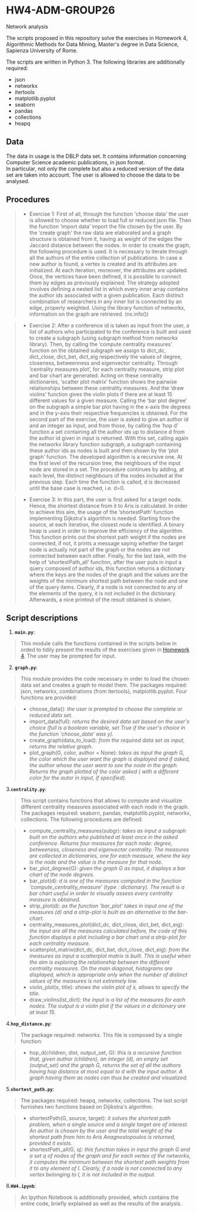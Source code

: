 # HW4-ADM-GROUP26
Network analysis

The scripts proposed in this repository solve the exercises in Homework 4, Algorithmic Methods for Data Mining, Master's degree in Data Science, Sapienza University of Rome. 

The scripts are written in Python 3. The following libraries are additionally required: 
* json
* networkx
* itertools 
* matplotlib.pyplot
* seaborn 
* pandas
* collections
* heapq 

## Data

The data in usage is the DBLP data set. It contains information concerning Computer Science academic publications, in json format.  
In particular, not only the complete but also a reduced version of the data set are taken into account. 
The user is allowed to choose the data to be analysed. 


## Procedures 
> * Exercise 1:
First of all, through the function 'choose data' the user is allowed to choose whether to load full or reduced json file. 
Then the function ‘import data’ import the file chosen by the user.
By the ‘create graph’ the raw data are elaborated and a graph structure is obtained from it, having as weight of the edges the Jaccard distance between the nodes. In order to create the graph, the following procedure is used. It is necessary to iterate through all the authors of the entire collection of publications. In case a new author is found, a vertex is created and its attributes are initialized. At each iteration, moreover, the attributes are updated. Once, the vertices have been defined, it is possible to connect them by edges as previously explained. The strategy adopted involves defining a nested list in which every inner array contains the author ids associated with a given publication. Each distinct combination of researchers in any inner list is connected by an edge, properly weighted.
Using the library function of networkx, information on the graph are retrieved. (nx.info())

> * Exercise 2:
After a conference id is taken as input from the user, a list of authors who participated to the conference is built and used to create a subgraph (using subgraph method from networkx library).
Then, by calling the ‘compute centrality measures’ function on the obtained subgraph we assign to dict_dc, dict_close, dict_bet, dict_eig respectively the values of degree, closeness, betweenness and eigenvector centrality. Through ’centrality measures plot’, for each centrality measure, strip plot and bar chart are generated. Acting  on these centrality dictionaries, ‘scatter plot matrix’ function shows the pairwise relationships between these centrality measures. And the ‘draw violins’ function gives the violin plots if there are at least 15 different values for a given measure.
Calling the ‘bar plot degree’ on the subgraph a simple bar plot having in the x-axis the degrees and in the y-axis their respective frequencies is obtained.
For the  second part of the exercise, the user is asked to give an author id and an integer as input, and from those, by calling the ‘hop d’ function a set containing all the author ids up to distance d from the author id given in input is returned. With this set, calling again the networkx library function subgraph, a subgraph containing these author ids as nodes is built and then shown by the ‘plot graph’ function. The developed algorithm is a recursive one. At the first level of the recursion tree, the neighbours of the input node are stored in a set. The procedure continues by adding, at each level, the distinct neighbours of the nodes included at the previous step. Each time the function is called, d is decreased until the base case is reached, i.e. d=0.

> * Exercise 3:
In this part, the user is first asked for a target node. Hence, the shortest distance from it to Aris is calculated. In order to achieve this aim, the usage of the ‘shortestPath’ function implementing Dijkstra's algorithm is needed. Starting from the source, at each iteration, the closest node is identified. A binary heap is used in order to improve the efficiency of the algorithm. 
This function prints out the shortest path weight if the nodes are connected, if not, it prints a message saying whether the target node is actually not part of the graph or the nodes are not connected between each other. 
Finally, for the last task, with the help of ‘shortestPath_all’ function, after the user puts in input a query composed of author ids, this function returns a dictionary where the keys are the nodes of the graph and the values are the weights of the minimum shortest path between the node and one of the query items. Clearly, if a node is not connected to any of the elements of the query, it is not included in the dictionary. 
Afterwards, a nice printout of the result obtained is shown.



## Script descriptions

1. __`main.py`__:
> This module calls the functions contained in the scripts below in orded to tidily present the results of the exercises given in 
[Homework 4](http://aris.me/contents/teaching/data-mining-ds-2017/homeworks/homework4.pdf). The user may be prompted for input.

2. __`graph.py`__:
> This module provides the code necessary in order to load the chosen data set and creates a graph to model them. 
> The packages required: json, networkx,  combinations (from itertools), matplotlib.pyplot.
>	Four functions are provided:

>  * choose_data(): *the user is prompted to choose the complete or reduced data set.*
>  * import_data(full): *returns the desired data set based on the user's choice (full is a boolean variable, set True if the user's
choice in the function 'choose_data' was y).*
>  * create_graph(data_to_load): *from the required data set as input, returns the relative graph.*
>  * plot_graph(G, color, author = None): *takes as input the graph G, the color which the user want the graph is displayed and if
asked, the author whose the user want to see the node in the graph. Returns the graph plotted of the color asked ( with a different color for the autor in input, if specified).*

3.__`centrality.py`__:
> This script contains functions that allows to compute and visualize different centrality measures associated with each node in the 
> graph.
> The packages required: seaborn, pandas, matplotlib.pyplot, networkx, collections.
> The following procedures are defined:

> * compute_centrality_measures(subgr): *takes as input a subgraph built on the authors who published at least once in the asked 
conference. Returns four measures for each node: degree, betweeness, closeness and eigenvector centrality. The measures are collected in dictionaries, one for each measure, where the key is the node and the value is the measure for that node.*
> * bar_plot_degree(G): *given the graph G as input, it displays a bar chart of the node degrees.*
> * bar_plot(d): *d is one of the measures computed in the function 'compute_centrality_measure' (type : dictionary).
The result is a bar chart useful in order to visually assess every centrality measure is obtained.*
> * strip_plot(d): *as the function 'bar_plot' takes in input one of the measures (d) and a strip-plot is built as an alternative to the bar-chart.* 
> * centrality_measures_plot(dict_dc, dict_close, dict_bet, dict_eig): *the input are all the measures calculated before, the code of this function displays a plot including a bar chart and a strip-plot for each centrality measure.*
> * scatterplot_matrix(dict_dc, dict_bet, dict_close, dict_eig): *from the measures as input a scatterplot matrix is built. This is useful when the aim is exploring the relationship between the different centrality measures. On the main diagonal, histograms are displayed, which is appropriate only when the number of distinct values of the measures is not extremely low.*
> * violin_plot(x, title): *shows the violin plot of x, allows to specify the title.*
> * draw_violins(lst_dict): *the input is a list of the measures for each nodes. The output is a violin plot if the values in a dictionary are at least 15.*

4.__`hop_distance.py`__:
> The package required: networkx. 
> This file is composed by a single function:

> * hop_d(children, dist, output_set, G): *this is a recursive function that, given author (children), an integer (d), an empty set (output_set) and the graph G, returns the set of all the authors having hop distance at most equal to d with the input author. A graph having them as nodes can thus be created and visualized.*

5.__`shortest_path.py`__:
> The packages required: heapq, networkx, collections.
> The last script furnishes two functions based on Dijikstra's algorithm:

> * shortestPath(G, source, target): *it solves the shortest path problem, when a single source and a single target are of interest. An author is chosen by the user and the total weight of the shortest path from him to Aris Anagnostopoulos is returned, provided it exists.* 
> * shortestPath_all(G, q): *this function takes in input the graph G and a set q of nodes of the graph and for each vertex of the networks, it computes the minimum between the shortest path weights from it to any element of I. Clearly, if a node is not connected to any vertex belonging to I, it is not included in the output.*

6.__`HW4.ipynb`__:
> An Ipython Notebook is additionally provided, which contains the entire code, briefly explained as well as the results of the analysis. 

